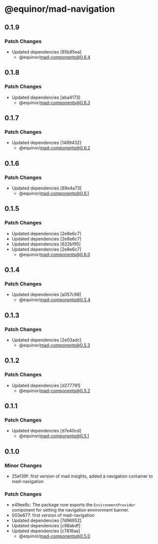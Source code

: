 # @equinor/mad-navigation

## 0.1.9

### Patch Changes

-   Updated dependencies [85b85ea]
    -   @equinor/mad-components@0.6.4

## 0.1.8

### Patch Changes

-   Updated dependencies [aba4173]
    -   @equinor/mad-components@0.6.3

## 0.1.7

### Patch Changes

-   Updated dependencies [1499432]
    -   @equinor/mad-components@0.6.2

## 0.1.6

### Patch Changes

-   Updated dependencies [89e4a73]
    -   @equinor/mad-components@0.6.1

## 0.1.5

### Patch Changes

-   Updated dependencies [2e8e6c7]
-   Updated dependencies [2e8e6c7]
-   Updated dependencies [622bf95]
-   Updated dependencies [2e8e6c7]
    -   @equinor/mad-components@0.6.0

## 0.1.4

### Patch Changes

-   Updated dependencies [a057c98]
    -   @equinor/mad-components@0.5.4

## 0.1.3

### Patch Changes

-   Updated dependencies [2e03adc]
    -   @equinor/mad-components@0.5.3

## 0.1.2

### Patch Changes

-   Updated dependencies [d277791]
    -   @equinor/mad-components@0.5.2

## 0.1.1

### Patch Changes

-   Updated dependencies [d7e40cd]
    -   @equinor/mad-components@0.5.1

## 0.1.0

### Minor Changes

-   25ef39f: first version of mad insights, added a navigation container to mad-navigation

### Patch Changes

-   e49ee8c: The package now exports the `EnvironmentProvider` component for setting the navigation
    environment banner.
-   003e677: first version of mad-navigation
-   Updated dependencies [7d96952]
-   Updated dependencies [c98abdf]
-   Updated dependencies [c7816aa]
    -   @equinor/mad-components@0.5.0
